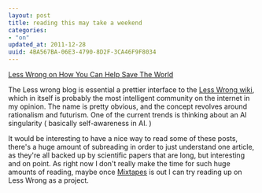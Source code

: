 ```yaml
---
layout: post
title: reading this may take a weekend
categories:
- "on"
updated_at: 2011-12-28
uuid: 4BA567BA-06E3-4790-8D2F-3CA46F9F8034
---
```


[Less Wrong on How You Can Help Save The World](http://lesswrong.com/lw/91c/so_you_want_to_save_the_world/)

The Less wrong blog is essential a prettier interface to the [Less Wrong wiki](http://wiki.lesswrong.com/wiki/LessWrong_Wiki), which in itself is probably the most intelligent community on the internet in my opinion. The name is pretty obvious, and the concept revolves around rationalism and futurism. One of the current trends is thinking about an AI singularity ( basically self-awareness in AI. )

It would be interesting to have a nice way to read some of these posts, there's a huge amount of subreading in order to just understand one article, as they're all backed up by scientific papers that are long, but interesting and on point. As right now I don't really make the time for such huge amounts of reading, maybe once [Mixtapes](http://github.com/orta/mixtapes) is out I can try reading up on Less Wrong as a project.
